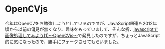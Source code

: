 # OpenCVjs
今年はOpenCVをお勉強しようとしているのですが、JavaScript関連も2012年頃から以前の偏見が無くなり、興味をもっていまして、そんな折、[javascriptで画像処理してみよう(1)〜OpenCVjs〜](http://ameblo.jp/sakiyamak/entry-11382031239.html)で発見したのですが、ちょっとJavaScript的に気になったので、勝手にフォークさせてもらいました。
